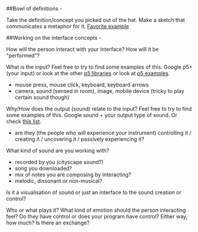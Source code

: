 
##Bowl of definitions -

Take the definition/concept you picked out of the hat.
Make a sketch that communicates a metaphor for it.
[Favorite example](http://taeyoonchoi.com/2014/12/3771/)

##Working on the interface concepts -

How will the person interact with your interface? 
How will it be "performed"?

What is the input? Feel free to try to find some examples of this. Google p5+ (your input) or look at the other [p5 libraries](https://p5js.org/libraries/) or look at [p5 examples](https://p5js.org/examples/). 

* mouse press, mouse click, keyboard, keyboard arrows
* camera, sound (sensed in room), image, mobile device (tricky to play certain sound though)

Why/How does the output (sound) relate to the input? Feel free to try to find some examples of this. Google sound + your output type of sound. Or check [this list](https://github.com/joshuajnoble/CIID2018p5/tree/master/wiki/music).

* are they (the people who will experience your instrument) controlling it / creating it / uncovering it / passively experiencing it?

What kind of sound are you working with?

* recorded by you (cityscape sound?)
* song you downloaded?
* mix of notes you are composing by interacting?
* melodic, dissonant or non-musical?

Is it a visualisation of sound or just an interface to the sound creation or control?

Who or what plays it?
What kind of emotion should the person interacting feel?
Do they have control or does your program have control? Either way, how much? Is there an exchange?